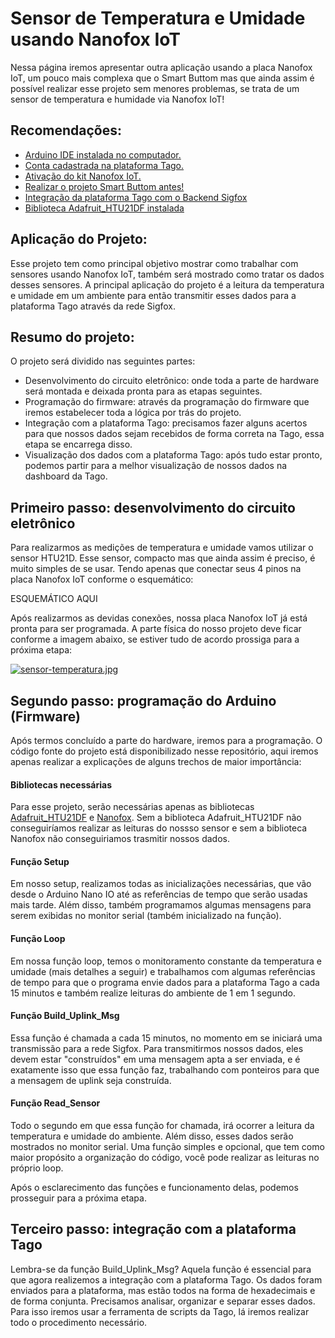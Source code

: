 # Sensor de Temperatura e Umidade usando Nanofox IoT
  Nessa página iremos apresentar outra aplicação usando a placa Nanofox IoT, um pouco mais complexa que o Smart Buttom mas que ainda assim é possível realizar esse projeto sem menores problemas, se trata de um sensor de temperatura e humidade via Nanofox IoT!

## Recomendações: 
- [Arduino IDE instalada no computador.](https://www.arduino.cc/en/Guide/HomePage)
- [Conta cadastrada na plataforma Tago.](https://tago.io/)
- [Ativação do kit Nanofox IoT.](https://github.com/Gridya/NANOFOX-Activate/blob/master/README.md)
- [Realizar o projeto Smart Buttom antes!](https://github.com/Gridya/nanofox/tree/master/examples/Smart_Buttom)
- [Integração da plataforma Tago com o Backend Sigfox](https://tago.elevio.help/en/articles/33)
- [Biblioteca Adafruit_HTU21DF instalada](https://github.com/adafruit/Adafruit_HTU21DF_Library/archive/master.zip)

## Aplicação do Projeto: 
  Esse projeto tem como principal objetivo mostrar como trabalhar com sensores usando Nanofox IoT, também será mostrado como tratar os dados desses sensores. A principal aplicação do projeto é a leitura da temperatura e umidade em um ambiente para então transmitir esses dados para a plataforma Tago através da rede Sigfox.

## Resumo do projeto: 
  O projeto será dividido nas seguintes partes:
- Desenvolvimento do circuito eletrônico: onde toda a parte de hardware será montada e deixada pronta para as etapas seguintes.
- Programação do firmware: através da programação do firmware que iremos estabelecer toda a lógica por trás do projeto.
- Integração com a plataforma Tago: precisamos fazer alguns acertos para que nossos dados sejam recebidos de forma correta na Tago, essa etapa se encarrega disso.
- Visualização dos dados com a plataforma Tago: após tudo estar pronto, podemos partir para a melhor visualização de nossos dados na dashboard da Tago.

## Primeiro passo: desenvolvimento do circuito eletrônico
  Para realizarmos as medições de temperatura e umidade vamos utilizar o sensor HTU21D. Esse sensor, compacto mas que ainda assim é preciso, é muito simples de se usar. Tendo apenas que conectar seus 4 pinos na placa Nanofox IoT conforme o esquemático:

   ESQUEMÁTICO AQUI
   
  Após realizarmos as devidas conexões, nossa placa Nanofox IoT já está pronta para ser programada. A parte física do nosso projeto deve ficar conforme a imagem abaixo, se estiver tudo de acordo prossiga para a próxima etapa:

  [![sensor-temperatura.jpg](https://i.postimg.cc/zDbcgTXV/sensor-temperatura.jpg)](https://postimg.cc/4nGPC7cg "Nanofox IoT conectado ao sensor de temperatura e umidade")
  
## Segundo passo: programação do Arduino (Firmware)
  Após termos concluído a parte do hardware, iremos para a programação. O código fonte do projeto está disponibilizado nesse repositório, aqui iremos apenas realizar a explicações de alguns trechos de maior importância:
  #### Bibliotecas necessárias
   Para esse projeto, serão necessárias apenas as bibliotecas [Adafruit_HTU21DF](https://github.com/adafruit/Adafruit_HTU21DF_Library/archive/master.zip) e [Nanofox](https://github.com/Gridya/nanofox). Sem a biblioteca Adafruit_HTU21DF não conseguiríamos realizar as leituras do nossso sensor e sem a biblioteca Nanofox não conseguiriamos trasmitir nossos dados.
   #### Função Setup
   Em nosso setup, realizamos todas as inicializações necessárias, que vão desde o Arduino Nano IO até as referências de tempo que serão usadas mais tarde. Além disso, também programamos algumas mensagens para serem exibidas no monitor serial (também inicializado na função).
   #### Função Loop 
   Em nossa função loop, temos o monitoramento constante da temperatura e umidade (mais detalhes a seguir) e trabalhamos com algumas referências de tempo para que o programa envie dados para a plataforma Tago a cada 15 minutos e também realize leituras do ambiente de 1 em 1 segundo.
   #### Função Build_Uplink_Msg
   Essa função é chamada a cada 15 minutos, no momento em se iniciará uma transmissão para a rede Sigfox. Para transmitirmos nossos dados, eles devem estar "construídos" em uma mensagem apta a ser enviada, e é exatamente isso que essa função faz, trabalhando com ponteiros para que a mensagem de uplink seja construída.
   #### Função Read_Sensor
   Todo o segundo em que essa função for chamada, irá ocorrer a leitura da temperatura e umidade do ambiente. Além disso, esses dados serão mostrados no monitor serial. Uma função simples e opcional, que tem como maior propósito a organização do código, você pode realizar as leituras no próprio loop. 
   
   Após o esclarecimento das funções e funcionamento delas, podemos prosseguir para a próxima etapa.
   
 ## Terceiro passo: integração com a plataforma Tago
 Lembra-se da função Build_Uplink_Msg? Aquela função é essencial para que agora realizemos a integração com a plataforma Tago. Os dados foram enviados para a plataforma, mas estão todos na forma de hexadecimais e de forma conjunta. Precisamos analisar, organizar e separar esses dados. Para isso iremos usar a ferramenta de scripts da Tago, lá iremos realizar todo o procedimento necessário.
 
   
